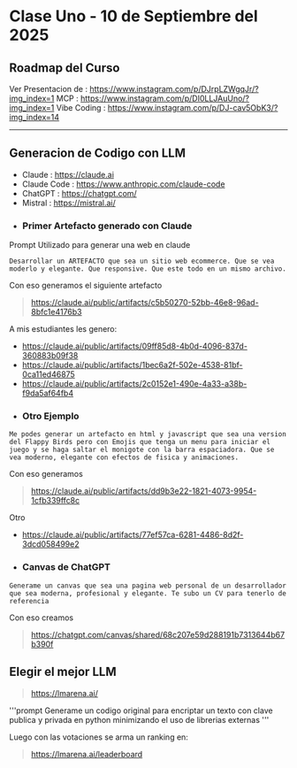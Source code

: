 # Clase Uno - 10 de Septiembre del 2025
 
## Roadmap del Curso

Ver Presentacion de : https://www.instagram.com/p/DJrpLZWgqJr/?img_index=1
MCP : https://www.instagram.com/p/DI0LLJAuUno/?img_index=1
Vibe Coding : https://www.instagram.com/p/DJ-cav5ObK3/?img_index=14

---

## Generacion de Codigo con LLM

* Claude : https://claude.ai
* Claude Code : https://www.anthropic.com/claude-code
* ChatGPT : https://chatgpt.com/
* Mistral : https://mistral.ai/

- ### Primer Artefacto generado con Claude

Prompt Utilizado para generar una web en claude
```prompt
Desarrollar un ARTEFACTO que sea un sitio web ecommerce. Que se vea moderlo y elegante. Que responsive. Que este todo en un mismo archivo. 
```
Con eso generamos el siguiente artefacto
> https://claude.ai/public/artifacts/c5b50270-52bb-46e8-96ad-8bfc1e4176b3

A mis estudiantes les genero:
* https://claude.ai/public/artifacts/09ff85d8-4b0d-4096-837d-360883b09f38
* https://claude.ai/public/artifacts/1bec6a2f-502e-4538-81bf-0ca11ed46875
* https://claude.ai/public/artifacts/2c0152e1-490e-4a33-a38b-f9da5af64fb4

- ### Otro Ejemplo

```prompt
Me podes generar un artefacto en html y javascript que sea una version del Flappy Birds pero con Emojis que tenga un menu para iniciar el juego y se haga saltar el monigote con la barra espaciadora. Que se vea moderno, elegante con efectos de fisica y animaciones.
```
Con eso generamos
> https://claude.ai/public/artifacts/dd9b3e22-1821-4073-9954-1cfb339ffc8c

Otro 
* https://claude.ai/public/artifacts/77ef57ca-6281-4486-8d2f-3dcd058499e2

- ### Canvas de ChatGPT

```prompt
Generame un canvas que sea una pagina web personal de un desarrollador que sea moderna, profesional y elegante. Te subo un CV para tenerlo de referencia
```
Con eso creamos
> https://chatgpt.com/canvas/shared/68c207e59d288191b7313644b67b390f

## Elegir el mejor LLM

> https://lmarena.ai/

'''prompt
Generame un codigo original para encriptar un texto con clave publica y privada en python minimizando el uso de librerias externas
'''

Luego con las votaciones se arma un ranking en: 

> https://lmarena.ai/leaderboard


